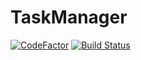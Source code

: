 # TaskManager

[![CodeFactor](https://www.codefactor.io/repository/github/frazzer951/taskmanager/badge)](https://www.codefactor.io/repository/github/frazzer951/taskmanager)
[![Build Status](https://travis-ci.com/Frazzer951/TaskManager.svg?branch=master)](https://travis-ci.com/Frazzer951/TaskManager)
